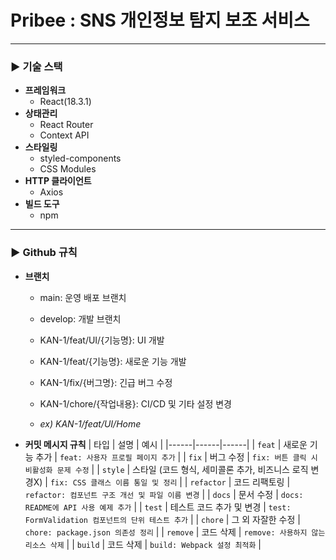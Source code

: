 # Pribee : SNS 개인정보 탐지 보조 서비스

---

### ▶️ 기술 스택

- **프레임워크**
    - React(18.3.1)
- **상태관리**
    - React Router
    - Context API
- **스타일링**
    - styled-components
    - CSS Modules
- **HTTP 클라이언트**
    - Axios
- **빌드 도구**
    - npm

---

### ▶️ Github 규칙

- **브랜치**
    - main: 운영 배포 브랜치
    - develop: 개발 브랜치
    - KAN-1/feat/UI/{기능명}: UI 개발
    - KAN-1/feat/{기능명}: 새로운 기능 개발
    - KAN-1/fix/{버그명}: 긴급 버그 수정
    - KAN-1/chore/{작업내용}: CI/CD 및 기타 설정 변경
 
    - *ex) KAN-1/feat/UI/Home*

- **커밋 메시지 규칙**
  | 타입 | 설명 | 예시 |
  |------|------|------|
  | `feat` | 새로운 기능 추가 | `feat: 사용자 프로필 페이지 추가` |
  | `fix` | 버그 수정 | `fix: 버튼 클릭 시 비활성화 문제 수정` |
  | `style` | 스타일 (코드 형식, 세미콜론 추가, 비즈니스 로직 변경X) | `fix: CSS 클래스 이름 통일 및 정리` |
  | `refactor` | 코드 리팩토링 | `refactor: 컴포넌트 구조 개선 및 파일 이름 변경` |
  | `docs` | 문서 수정 | `docs: README에 API 사용 예제 추가` |
  | `test` | 테스트 코드 추가 및 변경 | `test: FormValidation 컴포넌트의 단위 테스트 추가` |
  | `chore` | 그 외 자잘한 수정 | `chore: package.json 의존성 정리` |
  | `remove` | 코드 삭제 | `remove: 사용하지 않는 리소스 삭제` |
  | `build` | 코드 삭제 | `build: Webpack 설정 최적화` |
